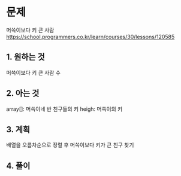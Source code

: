 # 문제

머쓱이보다 키 큰 사람
https://school.programmers.co.kr/learn/courses/30/lessons/120585

## 1. 원하는 것

머쓱이보다 키 큰 사람 수

## 2. 아는 것

array[]: 머쓱이네 반 친구들의 키
heigh: 머쓱이의 키

## 3. 계획

배열을 오름차순으로 정렬 후 머쓱이보다 키가 큰 친구 찾기

## 4. 풀이

```

```
